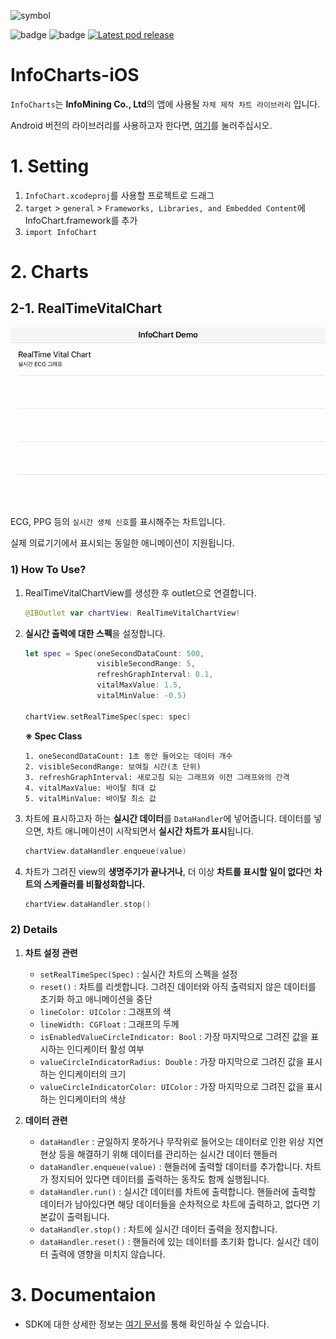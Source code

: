 ![symbol](https://user-images.githubusercontent.com/57319751/113797582-82c38780-978c-11eb-8c1a-443597935f4a.png)

![badge](https://img.shields.io/badge/iOS-10.0+-lightgray.svg?style=flat)
![badge](https://img.shields.io/badge/language-Swift-orange.svg?style=flat)
[![Latest pod release](https://img.shields.io/cocoapods/v/InfoChart.svg)](http://cocoapods.org/pods/InfoChart)

# InfoCharts-iOS

`InfoCharts`는 **InfoMining Co., Ltd**의 앱에 사용될 `자체 제작 차트 라이브러리` 입니다.

Android 버전의 라이브러리를 사용하고자 한다면, [여기](https://github.com/infodevelop/AndroidInfoChart)를 눌러주십시오.



# 1. Setting

1. `InfoChart.xcodeproj`를 사용할 프로젝트로 드래그
2. `target` > `general` > `Frameworks, Libraries, and Embedded Content`에 InfoChart.framework를 추가
3. `import InfoChart`



# 2. Charts

## 2-1. RealTimeVitalChart

![RealTimeVitalChart_Simulator](./Assets/RealTimeVitalChart_Simulator.gif)

ECG, PPG 등의 `실시간 생체 신호`를 표시해주는 차트입니다.

실제 의료기기에서 표시되는 동일한 애니메이션이 지원됩니다.



### 1) How To Use?

1. RealTimeVitalChartView를 생성한 후 outlet으로 연결합니다.

    ```swift
    @IBOutlet var chartView: RealTimeVitalChartView!
    ```

2. **실시간 출력에 대한 스펙**을 설정합니다.

    ```swift
    let spec = Spec(oneSecondDataCount: 500,
                    visibleSecondRange: 5,
                    refreshGraphInterval: 0.1,
                    vitalMaxValue: 1.5,
                    vitalMinValue: -0.5)
                    
    chartView.setRealTimeSpec(spec: spec)
    ```

    **※ Spec Class**

    ```
    1. oneSecondDataCount: 1초 동안 들어오는 데이터 개수
    2. visibleSecondRange: 보여질 시간(초 단위)
    3. refreshGraphInterval: 새로고침 되는 그래프와 이전 그래프와의 간격
    4. vitalMaxValue: 바이탈 최대 값
    5. vitalMinValue: 바이탈 최소 값
    ```

3. 차트에 표시하고자 하는 **실시간 데이터**를 `DataHandler`에 넣어줍니다. 데이터를 넣으면, 차트 애니메이션이 시작되면서 **실시간 차트가 표시**됩니다.

    ```swift
    chartView.dataHandler.enqueue(value)
    ```

4. 차트가 그려진 view의 **생명주기가 끝나거나**, 더 이상 **차트를 표시할 일이 없다**면 **차트의 스케쥴러를 비활성화합니다.**

    ```swift
    chartView.dataHandler.stop()
    ```



### 2) Details

1. **차트 설정 관련**
   
    - `setRealTimeSpec(Spec)` : 실시간 차트의 스펙을 설정
    - `reset()` : 차트를 리셋합니다. 그려진 데이터와 아직 출력되지 않은 데이터를 초기화 하고 애니메이션을 중단
    - `lineColor: UIColor` : 그래프의 색
    - `lineWidth: CGFloat` : 그래프의 두께
    - `isEnabledValueCircleIndicator: Bool` : 가장 마지막으로 그려진 값을 표시하는 인디케이터 활성 여부
    - `valueCircleIndicatorRadius: Double` : 가장 마지막으로 그려진 값을 표시하는 인디케이터의 크기
    - `valueCircleIndicatorColor: UIColor` : 가장 마지막으로 그려진 값을 표시하는 인디케이터의 색상
2. **데이터 관련**
    - `dataHandler` : 균일하지 못하거나 무작위로 들어오는 데이터로 인한 위상 지연 현상 등을 해결하기 위해 데이터를 관리하는 실시간 데이터 핸들러
    - `dataHandler.enqueue(value)` : 핸들러에 출력할 데이터를 추가합니다. 차트가 정지되어 있다면 데이터를 출력하는 동작도 함께 실행됩니다.
    - `dataHandler.run()` : 실시간 데이터를 차트에 출력합니다. 핸들러에 출력할 데이터가 남아있다면 해당 데이터들을 순차적으로 차트에 출력하고, 없다면 기본값이 출력됩니다.
    - `dataHandler.stop()` : 차트에 실시간 데이터 출력을 정지합니다.
    - `dataHandler.reset()` : 핸들러에 있는 데이터를 초기화 합니다. 실시간 데이터 출력에 영향을 미치지 않습니다.
    
    

# 3. Documentaion

- SDK에 대한 상세한 정보는 [여기 문서](https://infodevelop.github.io/iOSInfoChart/)를 통해 확인하실 수 있습니다.
